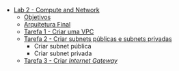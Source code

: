 - [Lab 2 - Compute and Network](#lab-2---compute-and-network)
  * [Objetivos](https://www.notion.so/Lab-2-Compute-and-Network-779cb431e316417f8887153f00030d6f?pvs=4#617592fec42449bc810b5f96634b6ce8)
  * [Arquitetura Final](https://www.notion.so/Lab-2-Compute-and-Network-779cb431e316417f8887153f00030d6f?pvs=4#aa8a822c12eb4898bb06d397e184672b)
  * [Tarefa 1 - Criar uma VPC](https://www.notion.so/Lab-2-Compute-and-Network-779cb431e316417f8887153f00030d6f?pvs=4#026016079ac5403b9afae8520371e091)
  * [Tarefa 2 - Criar subnets públicas e subnets privadas](https://www.notion.so/Lab-2-Compute-and-Network-779cb431e316417f8887153f00030d6f?pvs=4#a608f973f00a42aeadb6b9c8a3412fa8)
    + Criar subnet pública
    + Criar subnet privada
  * [Tarefa 3 - Criar *Internet Gateway*](https://www.notion.so/Lab-2-Compute-and-Network-779cb431e316417f8887153f00030d6f?pvs=4#6e499a71a93f419194846d15bff71e4e)